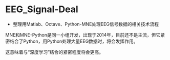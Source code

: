 # EEG_Signal-Deal
- 整理用Matlab、Octave、Python-MNE处理EEG信号数据的相关技术流程

MNE和MNE-Python是同一小组开发，出现于2014年，目前还不是主流，但它紧密结合了Python，用Python处理大量EEG数据时，将会发挥作用。

这意味着与“深度学习”结合的紧密程度将会更高。
